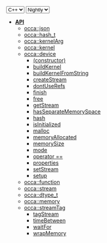 <div class="api-version-container">
  <select onchange="vm.onLanguageChange(this)">
    <option value="cpp">C++</option>
  </select>
  <select onchange="vm.onVersionChange(this)">
    <option value="nightly">Nightly</option>
  </select>
</div>

- [**API**](/api/)
  - [occa::json](/api/json/)
  - [occa::hash_t](/api/hash_t)
  - [occa::kernelArg](/api/kernelArg)
  - [occa::kernel](/api/kernel/)
  - [occa::device](/api/device/)
    - [(constructor)](/api/device/constructor)
    - [buildKernel](/api/device/buildKernel)
    - [buildKernelFromString](/api/device/buildKernelFromString)
    - [createStream](/api/device/createStream)
    - [dontUseRefs](/api/device/dontUseRefs)
    - [finish](/api/device/finish)
    - [free](/api/device/free)
    - [getStream](/api/device/getStream)
    - [hasSeparateMemorySpace](/api/device/hasSeparateMemorySpace)
    - [hash](/api/device/hash)
    - [isInitialized](/api/device/isInitialized)
    - [malloc](/api/device/malloc)
    - [memoryAllocated](/api/device/memoryAllocated)
    - [memorySize](/api/device/memorySize)
    - [mode](/api/device/mode)
    - [operator ==](/api/device/operator_equals)
    - [properties](/api/device/properties)
    - [setStream](/api/device/setStream)
    - [setup](/api/device/setup)
  - [occa::function](/api/function)
  - [occa::stream](/api/stream)
  - [occa::dtype_t](/api/dtype_t)
  - [occa::memory](/api/memory/)
  - [occa::streamTag](/api/streamTag)
    - [tagStream](/api/device/tagStream)
    - [timeBetween](/api/device/timeBetween)
    - [waitFor](/api/device/waitFor)
    - [wrapMemory](/api/device/wrapMemory)
